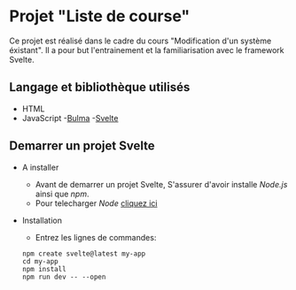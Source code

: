 # Projet "Liste de course"

Ce projet est réalisé dans le cadre du cours "Modification d'un système éxistant". Il a pour but l'entrainement et la familiarisation avec le framework Svelte.

## Langage et bibliothèque utilisés

   - HTML
   - JavaScript
   -[Bulma](https://bulma.io/)
   -[Svelte](https://svelte.dev/)

## Demarrer un projet Svelte
- A installer
    - Avant de demarrer un projet Svelte, S'assurer d'avoir installe *Node.js* ainsi que *npm*.
    - Pour telecharger *Node* [cliquez ici](https://svelte.dev/)

- Installation
    - Entrez les lignes de commandes:
    ```
    npm create svelte@latest my-app
    cd my-app
    npm install
    npm run dev -- --open
    ```